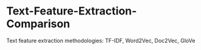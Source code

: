 # Text-Feature-Extraction-Comparison
Text feature extraction methodologies: TF-IDF, Word2Vec, Doc2Vec, GloVe
